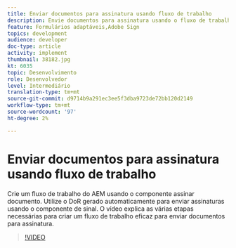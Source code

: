 ```yaml
---
title: Enviar documentos para assinatura usando fluxo de trabalho
description: Envie documentos para assinatura usando o fluxo de trabalho . Crie um fluxo de trabalho do AEM usando o componente assinar documento. Utilize o DoR gerado automaticamente para enviar assinaturas usando o componente de sinal. O vídeo explica as várias etapas necessárias para criar um fluxo de trabalho eficaz para enviar documentos para assinatura.
feature: Formulários adaptáveis,Adobe Sign
topics: development
audience: developer
doc-type: article
activity: implement
thumbnail: 38182.jpg
kt: 6035
topic: Desenvolvimento
role: Desenvolvedor
level: Intermediário
translation-type: tm+mt
source-git-commit: d9714b9a291ec3ee5f3dba9723de72bb120d2149
workflow-type: tm+mt
source-wordcount: '97'
ht-degree: 2%

---
```


# Enviar documentos para assinatura usando fluxo de trabalho

Crie um fluxo de trabalho do AEM usando o componente assinar documento. Utilize o DoR gerado automaticamente para enviar assinaturas usando o componente de sinal.
O vídeo explica as várias etapas necessárias para criar um fluxo de trabalho eficaz para enviar documentos para assinatura.

>[!VIDEO](https://video.tv.adobe.com/v/38182/?quality=9&learn=on)